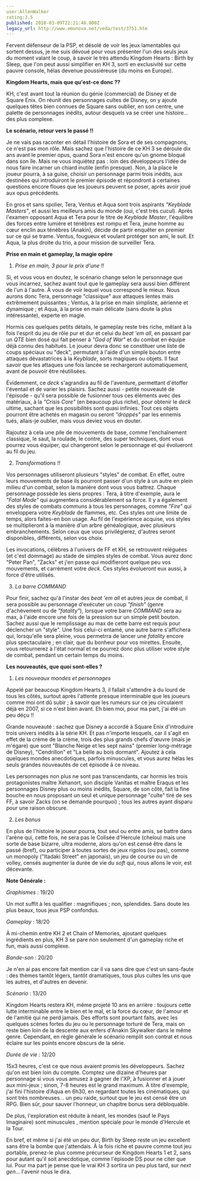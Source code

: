```yaml
---
user:AllenWalker
rating:3.5
published: 2010-03-09T22:21:48.000Z
legacy_url: http://www.emunova.net/veda/test/3751.htm
---
```

Fervent défenseur de la PSP, et désolé de voir les jeux lamentables qui sortent dessus, je me suis dévoué pour vous présenter l'un des seuls jeux du moment valant le coup, à savoir le très attendu Kingdom Hearts : Birth by Sleep, que l'on peut aussi simplifier en KH 3, sorti en exclusivité sur cette pauvre console, hélas devenue poussiéreuse (du moins en Europe).  

  

**Kingdom Hearts, mais que qu'est-ce donc ??**  

  

KH, c'est avant tout la réunion du génie (commercial) de Disney et de Square Enix. On réunit des personnages cultes de Disney, on y ajoute quelques têtes bien connues de Square sans oublier, en son centre, une palette de personnages inédits, autour desquels va se créer une histoire... des plus complexe.  

  

**Le scénario, retour vers le passé !!**  

  

Je ne vais pas raconter en détail l'histoire de Sora et de ses compagnons, ce n'est pas mon rôle. Mais sachez que l'histoire de ce KH 3 se déroule dix ans avant le premier opus, quand Sora n'est encore qu'un gnome bloqué dans son île. Mais ne vous inquiétez pas : loin des développeurs l'idée de nous faire incarner un chiard inutile (enfin presque). Non, à la place le joueur pourra, à sa guise, choisir un personnage parmi trois inédits, aux destinées qui introduiront le premier épisode et répondront à certaines questions encore floues que les joueurs peuvent se poser, après avoir joué aux opus précédents.  

  

En gros et sans spolier, Tera, Ventus et Aqua sont trois aspirants _"Keyblade Masters"_, et aussi les meilleurs amis du monde (oui, c'est très cucul). Après l'examen opposant Aqua et Tera pour le titre de _Keyblade Master_, l'équilibre des forces entre lumière et ténèbres est rompu et Tera, jeune homme au cœur enclin aux ténèbres (Anakin), décide de partir enquêter en premier sur ce qui se trame. Ventus, fougueux et voulant protéger son ami, le suit. Et Aqua, la plus droite du trio, a pour mission de surveiller Tera.  

  

**Prise en main et gameplay, la magie opère**  

  

1) _Prise en main, 3 pour le prix d'une !!_  

  

Si, et vous vous en doutez, le scénario change selon le personnage que vous incarnez, sachez avant tout que le gameplay sera aussi bien différent de l'un à l'autre. À vous de voir lequel vous correspond le mieux. Nous aurons donc Tera, personnage "classique" aux attaques lentes mais extrêmement puissantes ; Ventus, à la prise en main simpliste, aérienne et dynamique ; et Aqua, à la prise en main délicate (sans doute la plus intéressante), experte en magie.  

  

Hormis ces quelques petits détails, le gameplay reste très riche, mêlant à la fois l'esprit du jeu de rôle pur et dur et celui du _beat 'em all_, en passant par un _QTE_ bien dosé qui fait penser à _"God of War"_ et du combat en équipe déjà connu des habitués. Le joueur devra donc se constituer une liste de coups spéciaux ou "deck", permutant à l'aide d'un simple bouton entre attaques dévastatrices à la _Keyblade_, sorts magiques ou objets. Il faut savoir que les attaques une fois lancée se rechargeront automatiquement, avant de pouvoir être réutilisées.   

Évidemment, ce _deck_ s'agrandira au fil de l'aventure, permettant d'étoffer l'éventail et de varier les plaisirs. Sachez aussi - petite nouveauté de l'épisode - qu'il sera possible de fusionner tous ces éléments avec des matériaux, à la _"Crisis Core"_ (en beaucoup plus riche), pour obtenir le _deck_ ultime, sachant que les possibilités sont quasi infinies. Tout ces objets pourront être achetés en magasin ou seront _"droppés"_ par les ennemis tués, allais-je oublier, mais vous deviez vous en douter.  

  

Rajoutez à cela une pile de mouvements de base, comme l'enchaînement classique, le saut, la roulade, le contre, des super techniques, dont vous pourrez vous équiper, qui changeront selon le personnage et qui évolueront au fil du jeu.  

  

2) _Transformations !!_  

  

Vos personnages utiliseront plusieurs "styles" de combat. En effet, outre leurs mouvements de base ils pourront passer d'un style à un autre en plein milieu d'un combat, selon la manière dont vous vous battrez. Chaque personnage possède les siens propres : Tera, à titre d'exemple, aura le _"Fatal Mode"_ qui augmentera considérablement sa force. Il y a également des styles de combats communs à tous les personnages, comme _"Fire"_ qui enveloppera votre _Keyblade_ de flammes, etc. Ces styles ont une limite de temps, alors faites-en bon usage. Au fil de l'expérience acquise, vos styles se multiplieront à la manière d'un arbre généalogique, avec plusieurs embranchements. Selon ceux que vous privilégierez, d'autres seront disponibles, différents, selon vos choix.  

Les invocations, célèbres à l'univers de FF et KH, se retrouvent reléguées (et c'est dommage) au stade de simples styles de combat. Vous aurez donc "Peter Pan", "Zacks" et j'en passe qui modifieront quelque peu vos mouvements, et carrément votre _deck_. Ces styles évolueront eux aussi, à force d'être utilisés.  

  

3) _La barre _COMMAND__  

  

Pour finir, sachez qu'à l'instar des _beat 'em all_ et autres jeux de combat, il sera possible au personnage d'exécuter un coup _"finish"_ (genre d'achèvement ou de _"fatality"_), lorsque votre barre _COMMAND_ sera au max, à l'aide encore une fois de la pression sur un simple petit bouton. Sachez aussi que le remplissage au max de cette barre est requis pour déclencher un "style". Une fois celui-ci entamé, une autre barre s'affichera qui, lorsqu'elle sera pleine, vous permetrra de lancer une _fatality_ encore plus spectaculaire ; en clair, que du bonheur pour vos mirettes. Ensuite, vous retournerez à l'état normal et ne pourrez donc plus utiliser votre style de combat, pendant un certain temps du moins.  

  

**Les nouveautés, que quoi sont-elles ?**  

  

1) _Les nouveaux mondes et personnages_  

  

Appelé par beaucoup Kingdom Hearts 3, il fallait s'attendre à du lourd de tous les côtés, surtout après l'attente presque interminable que les joueurs comme moi ont dû subir ; à savoir que les rumeurs sur ce jeu circulaient déjà en 2007, si ce n'est bien avant. Eh bien moi, pour ma part, j'ai été un peu déçu !!  

  

Grande nouveauté : sachez que Disney a accordé à Square Enix d'introduire trois univers inédits à la série KH. Et pas n'importe lesquels, car il s'agit en effet de la crème de la crème, trois des plus grands chefs d'œuvre (mais je m'égare) que sont "Blanche Neige et les sept nains" (premier long-métrage de Disney), "Cendrillon" et "La belle au bois dormant". Ajoutez à cela quelques mondes anecdotiques, parfois minuscules, et vous aurez hélas les seuls grandes nouveautés de cet épisode à ce niveau.  

  

Les personnages non plus ne sont pas transcendants, car hormis les trois protagonistes maître Xehanort, son disciple Vanitas et maître Eraqus et les personnages Disney plus ou moins inédits, Square, de son côté, fait la fine bouche en nous proposant un seul et unique personnage "culte" tiré de ses FF, à savoir Zacks (on se demande pourquoi) ; tous les autres ayant disparu pour une raison obscure.  

  

2) _Les bonus_  

  

En plus de l'histoire le joueur pourra, tout seul ou entre amis, se battre dans l'arène qui, cette fois, ne sera pas le Colisée d'Hercule (chelou) mais une sorte de base bizarre, ultra moderne, alors qu'on est censé être dans le passé (bref), ou participer à toutes sortes de jeux rigolos (ou pas), comme un monopoly ("Itadaki Street" en japonais), un jeu de course ou un de volley, censés augmenter la durée de vie du _soft_ qui, nous allons le voir, est décevante.  

  

  

**Note Générale :**  

  

_Graphismes_ : 19/20  

  

Un mot suffit à les qualifier : magnifiques ; non, splendides. Sans doute les plus beaux, tous jeux PSP confondus.  

  

_Gameplay_ : 18/20  

  

À mi-chemin entre KH 2 et Chain of Memories, ajoutant quelques ingrédients en plus, KH 3 se pare non seulement d'un gameplay riche et fun, mais aussi complexe.  

  

_Bande-son_ : 20/20  

  

Je n'en ai pas encore fait mention car il va sans dire que c'est un sans-faute : des thèmes tantôt légers, tantôt dramatiques, tous plus cultes les uns que les autres, et d'autres en devenir.  

  

_Scénario_ : 13/20  

  

Kingdom Hearts restera KH, même projeté 10 ans en arrière : toujours cette lutte interminable entre le bien et le mal, et la force du cœur, de l'amour et de l'amitié qui ne perd jamais. Des efforts sont pourtant faits, avec les quelques scènes fortes du jeu ou le personnage torturé de Tera, mais on reste bien loin de la descente aux enfers d'Anakin Skywalker dans le même genre. Cependant, en règle générale le scénario remplit son contrat et nous éclaire sur les points encore obscurs de la série.  

  

_Durée de vie_ : 12/20  

  

15x3 heures, c'est ce que nous avaient promis les développeurs. Sachez qu'on est bien loin du compte. Comptez une dizaine d'heures par personnage si vous vous amusez à gagner de l'XP, à fusionner et à jouer aux mini-jeux ; sinon, 7-8 heures est le grand maximum. À titre d'exemple, j'ai fini l'histoire d'Aqua en 6h30, en regardant toutes les cinématiques, qui sont très nombreuses... un peu raide, surtout que le jeu est censé être un RPG. Bien sûr, pour sauver l'honneur, un chapitre bonus sera débloquable.  

De plus, l'exploration est réduite à néant, les mondes (sauf le Pays Imaginaire) sont minuscules , mention spéciale pour le monde d'Hercule et la Tour.  

  

En bref, et même si j'ai été un peu dur, Birth by Sleep reste un jeu excellent sans être la bombe que j'attendais. À la fois riche et pauvre comme tout jeu portable, prenez-le plus comme précurseur de Kingdom Hearts 1 et 2, sans pour autant qu'il soit anecdotique, comme l'épisode DS pour ne citer que lui. Pour ma part je pense que le vrai KH 3 sortira un peu plus tard, sur _next gen_... l'avenir nous le dira.